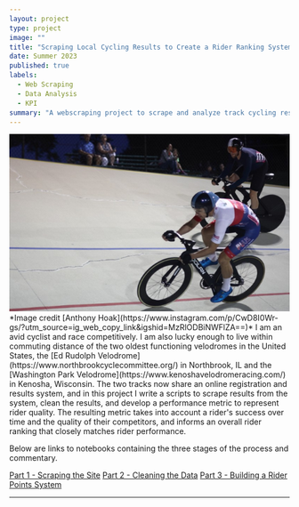 ```yaml
---
layout: project
type: project
image: ""
title: "Scraping Local Cycling Results to Create a Rider Ranking System"
date: Summer 2023
published: true
labels:
  - Web Scraping
  - Data Analysis
  - KPI
summary: "A webscraping project to scrape and analyze track cycling results."
---
```


<img class="img-fluid" src="../img/veloreg/track.PNG">
*Image credit [Anthony Hoak](https://www.instagram.com/p/CwD8I0Wr-gs/?utm_source=ig_web_copy_link&igshid=MzRlODBiNWFlZA==)*
I am an avid cyclist and race competitively. I am also lucky enough to live within commuting distance of the two oldest functioning velodromes in the United States, the [Ed Rudolph Velodrome](https://www.northbrookcyclecommittee.org/) in Northbrook, IL and the [Washington Park Velodrome](https://www.kenoshavelodromeracing.com/) in Kenosha, Wisconsin. The two tracks now share an online registration and results system, and in this project I write a scripts to scrape results from the system, clean the results, and develop a performance metric to represent rider quality. The resulting metric takes into account a rider's success over time and the quality of their competitors, and informs an overall rider ranking that closely matches rider performance. 

Below are links to notebooks containing the three stages of the process and commentary.


[Part 1 - Scraping the Site](../_site/scraperesultspage.html)
[Part 2 - Cleaning the Data](../_site/cleanresults.html)
[Part 3 - Building a Rider Points System](../_site/updatepointss.html)


<hr>

